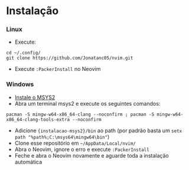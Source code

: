 # Instalação

### Linux

- Execute:
```
cd ~/.config/
git clone https://github.com/Jonatanc05/nvim.git
```
- Execute `:PackerInstall` no Neovim

### Windows

- [Instale o MSYS2](https://www.msys2.org/)
- Abra um terminal msys2 e execute os seguintes comandos:
```
pacman -S mingw-w64-x86_64-clang --noconfirm ; pacman -S mingw-w64-x86_64-clang-tools-extra --noconfirm
```
- Adicione `{instalacao-msys2}/bin` ao path (por padrão basta um `setx path "%path%;C:\msys64\mingw64\bin"`)
- Clone esse repositório em `~/AppData/Local/nvim/`
- Abra o Neovim, ignore o erro e execute `:PackerInstall`
- Feche e abra o Neovim novamente e aguarde toda a instalação automática
